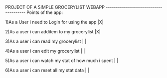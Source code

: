 PROJECT OF A SIMPLE GROCERYLIST WEBAPP
*--------------------------------------*
Points of the app:

1)As a User i need to Login for using the app |X|

2)As a user i can additem to my grocerylist |X|

3)As a user i can read my grocerylist | |

4)As a user i can edit my grocerylist | |

5)As a user i can watch my stat of how much i spent | |
 
6)As a user i can reset all my stat data | |